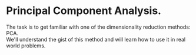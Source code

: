 # Principal Component Analysis.

The task is to get familiar with one of the dimensionality reduction methods: PCA.  
We'll understand the gist of this method and will learn how to use it in real world problems.
